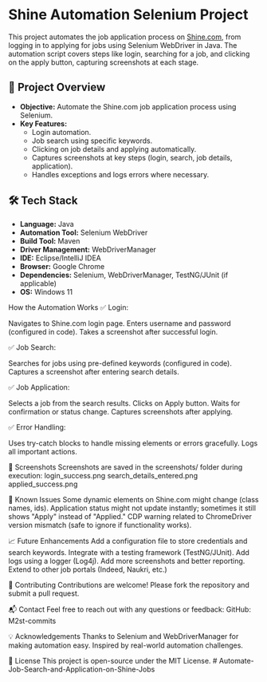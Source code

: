 # Shine Automation Selenium Project

This project automates the job application process on [Shine.com](https://www.shine.com/), from logging in to applying for jobs using Selenium WebDriver in Java. The automation script covers steps like login, searching for a job, and clicking on the apply button, capturing screenshots at each stage.

## 🚀 Project Overview

- **Objective:** Automate the Shine.com job application process using Selenium.
- **Key Features:**
  - Login automation.
  - Job search using specific keywords.
  - Clicking on job details and applying automatically.
  - Captures screenshots at key steps (login, search, job details, application).
  - Handles exceptions and logs errors where necessary.

## 🛠️ Tech Stack

- **Language:** Java
- **Automation Tool:** Selenium WebDriver
- **Build Tool:** Maven
- **Driver Management:** WebDriverManager
- **IDE:** Eclipse/IntelliJ IDEA
- **Browser:** Google Chrome
- **Dependencies:** Selenium, WebDriverManager, TestNG/JUnit (if applicable)
- **OS:** Windows 11

How the Automation Works
✅ Login:

Navigates to Shine.com login page.
Enters username and password (configured in code).
Takes a screenshot after successful login.

✅ Job Search:

Searches for jobs using pre-defined keywords (configured in code).
Captures a screenshot after entering search details.

✅ Job Application:

Selects a job from the search results.
Clicks on Apply button.
Waits for confirmation or status change.
Captures screenshots after applying.

✅ Error Handling:

Uses try-catch blocks to handle missing elements or errors gracefully.
Logs all important actions.

📸 Screenshots
Screenshots are saved in the screenshots/ folder during execution:
login_success.png
search_details_entered.png
applied_success.png

🚨 Known Issues
Some dynamic elements on Shine.com might change (class names, ids).
Application status might not update instantly; sometimes it still shows "Apply" instead of "Applied."
CDP warning related to ChromeDriver version mismatch (safe to ignore if functionality works).

📈 Future Enhancements
Add a configuration file to store credentials and search keywords.
Integrate with a testing framework (TestNG/JUnit).
Add logs using a logger (Log4j).
Add more screenshots and better reporting.
Extend to other job portals (Indeed, Naukri, etc.)

🤝 Contributing
Contributions are welcome! Please fork the repository and submit a pull request.

📬 Contact
Feel free to reach out with any questions or feedback:
GitHub: M2st-commits

💡 Acknowledgements
Thanks to Selenium and WebDriverManager for making automation easy.
Inspired by real-world automation challenges.

📜 License
This project is open-source under the MIT License.
#   A u t o m a t e - J o b - S e a r c h - a n d - A p p l i c a t i o n - o n - S h i n e - J o b s  
 